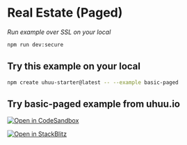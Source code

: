 # Real Estate (Paged)

*Run example over SSL on your local*
```bash
npm run dev:secure
```

## Try this example on your local

```bash
npm create uhuu-starter@latest -- --example basic-paged
```

## Try basic-paged example from uhuu.io

[![Open in CodeSandbox](https://codesandbox.io/static/img/play-codesandbox.svg)](https://codesandbox.io/embed/github/uhuuio/uhuu-starter/tree/main/examples/basic-paged?view=preview&theme=dark&codemirror=1)

[![Open in StackBlitz](https://developer.stackblitz.com/img/open_in_stackblitz.svg)](https://stackblitz.com/github/uhuuio/uhuu-starter/tree/main/examples/basic-paged)